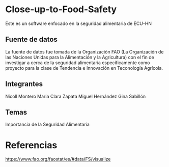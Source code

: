 # Close-up-to-Food-Safety
Este es un software enfocado en la seguridad alimentaria de ECU-HN

## Fuente de datos
La fuente de datos fue tomada de la Organización FAO (La Organización de las Naciones Unidas para la Alimentación y la Agricultura) con el fin de investigar a cerca de la seguridad alimentaria específicamente como proyecto para la clase de Tendencia e Innovación en Teconología Agrícola.

## Integrantes
Nicoll Montero
Maria Clara Zapata
Miguel Hernández
Gina Sabillón
## Temas
Importancia de la Seguridad Alimentaria

# Referencias
https://www.fao.org/faostat/es/#data/FS/visualize
